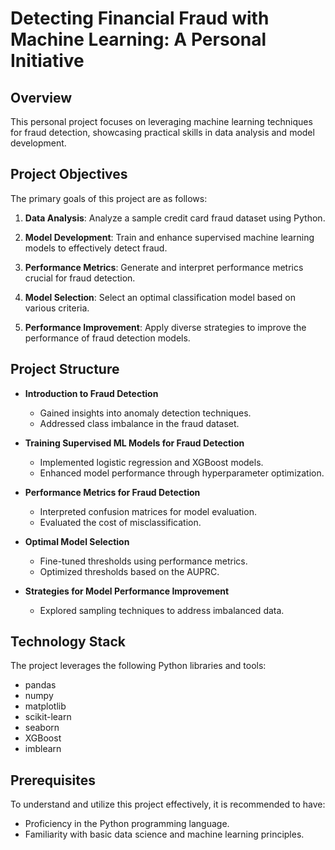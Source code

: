 # Detecting Financial Fraud with Machine Learning: A Personal Initiative

## Overview

This personal project focuses on leveraging machine learning techniques for fraud detection, showcasing practical skills in data analysis and model development.

## Project Objectives

The primary goals of this project are as follows:

1. **Data Analysis**: Analyze a sample credit card fraud dataset using Python.
   
2. **Model Development**: Train and enhance supervised machine learning models to effectively detect fraud.

3. **Performance Metrics**: Generate and interpret performance metrics crucial for fraud detection.

4. **Model Selection**: Select an optimal classification model based on various criteria.

5. **Performance Improvement**: Apply diverse strategies to improve the performance of fraud detection models.

## Project Structure

- **Introduction to Fraud Detection**
  - Gained insights into anomaly detection techniques.
  - Addressed class imbalance in the fraud dataset.

- **Training Supervised ML Models for Fraud Detection**
  - Implemented logistic regression and XGBoost models.
  - Enhanced model performance through hyperparameter optimization.

- **Performance Metrics for Fraud Detection**
  - Interpreted confusion matrices for model evaluation.
  - Evaluated the cost of misclassification.

- **Optimal Model Selection**
  - Fine-tuned thresholds using performance metrics.
  - Optimized thresholds based on the AUPRC.

- **Strategies for Model Performance Improvement**
  - Explored sampling techniques to address imbalanced data.

## Technology Stack

The project leverages the following Python libraries and tools:

- pandas
- numpy
- matplotlib
- scikit-learn
- seaborn
- XGBoost
- imblearn

## Prerequisites

To understand and utilize this project effectively, it is recommended to have:

- Proficiency in the Python programming language.
- Familiarity with basic data science and machine learning principles.
